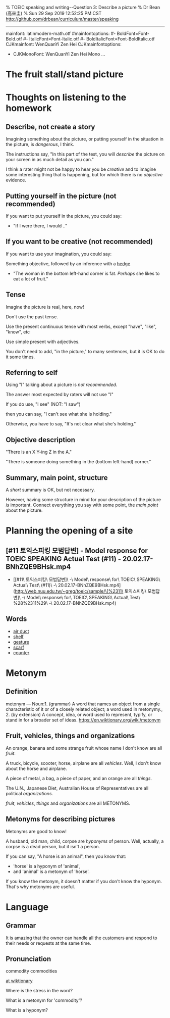 % TOEIC speaking and writing--Question 3: Describe a picture
% Dr Bean (高來圭)
% Sun 29 Sep 2019 12:52:25 PM CST http://github.com/drbean/curriculum/master/speaking

---
mainfont: latinmodern-math.otf
#mainfontoptions: 
#- BoldFont=Font-Bold.otf
#- ItalicFont=Font-Italic.otf
#- BoldItalicFont=Font-BoldItalic.otf
CJKmainfont: WenQuanYi Zen Hei
CJKmainfontoptions: 
  - CJKMonoFont: WenQuanYi Zen Hei Mono
...

# The fruit stall/stand picture

# Thoughts on listening to the homework

## Describe, not create a story

Imagining something about the picture, or putting yourself in the situation in the picture, is *dangerous*, I think.

The instructions say, "In this part of the test, you will *describe* the
picture on your screen in as much detail as you can."

I think a rater might not be happy to hear you be *creative* and to imagine some interesting thing that is happening, but for which there is no *objective* evidence.

## Putting yourself in the picture (not recommended)

If you want to put yourself in the picture, you could say:

* "If I were there, I would .."

## If you want to be creative (not recommended)

If you want to use your imagination, you could say:

Something objective, followed by an inference with a
[hedge](http://en.wikipedia.org/wiki/hedge)

* "The woman in the bottom left-hand corner is fat. *Perhaps* she likes to eat a lot of fruit."

## Tense

Imagine the picture is real, here, now!

Don't use the past tense.

Use the present continuous tense with most verbs, except "have", "like", "know", etc

Use simple present with adjectives.

You don't need to add, "in the picture," to many sentences, but it is OK to do it some times.

## Referring to self

Using "I" talking about a picture is _not recommended._

The answer most expected by raters will not use "I"

If you do use, "I see" (NOT: "I saw") 

then you can say, "I can't see what she is holding."

Otherwise, you have to say, "It's not clear what she's holding."

## Objective description

"There is an X Y-ing Z in the A."

"There is someone doing something in the (bottom left-hand) corner."

## Summary, main point, structure

A *short* summary is OK, but not necessary.

However, having some structure in mind for your description of the picture *is* important. Connect everything you say with some point, the *main point* about the picture.

# Planning the opening of a site

## [#11 토익스피킹 모범답변] - Model response for TOEIC SPEAKING Actual Test (#11) - 20.02.17-BNhZQE9BHsk.mp4

- [\[#11\ 토익스피킹\ 모범답변\]\ -\ Model\ response\ for\ TOEIC\ SPEAKING\ Actual\ Test\ \(#11\)\ -\ 20.02.17-BNhZQE9BHsk.mp4](http://web.nuu.edu.tw/~greg/toeic/sample/\[%2311\ 토익스피킹\ 모범답변\]\ -\ Model\ response\ for\ TOEIC\ SPEAKING\ Actual\ Test\ \%28%2311%29\ -\ 20.02.17-BNhZQE9BHsk.mp4)

## Words

- [air duct](http://www.google.com.tw/search?q=%22air+duct%22&num=100)
- [shelf](http://www.google.com.tw/search?q=%22shelf%22&num=100)
- [gesture](http://www.google.com.tw/search?q=%22gesture%22&num=100)
- [scarf](http://images.google.com.tw/search?q=%22scarf%22&num=100)
- [counter](http://images.google.com.tw/search?q=%22counter%22&num=100)


# Metonym

## Definition

metonym — Noun:1. (grammar) A word that names an object from a single characteristic of it or of a closely related object; a word used in metonymy., 2. (by extension) A concept, idea, or word used to represent, typify, or stand in for a broader set of ideas. https://en.wiktionary.org/wiki/metonym

## Fruit, vehicles, things and organizations

An orange, banana and some strange fruit whose name I don't know are all *fruit*.

A truck, bicycle, scooter, horse, airplane are all *vehicles*. Well, I don't know about the horse and airplane.

A piece of metal, a bag, a piece of paper, and an orange are all *things*.

The U.N., Japanese Diet, Australian House of Representatives are all political *organizations*.

*fruit*, *vehicles*, *things* and *organizations* are all METONYMS.

## Metonyms for describing pictures

Metonyms are good to know!

A husband, old man, child, corpse are *hyponyms* of person. Well, actually, a corpse is a dead person, but it isn't a person.

If you can say, "A horse is an animal", then you know that:

* 'horse' is a hyponym of 'animal',
* and 'animal' is a metonym of 'horse'.

If you know the metonym, it doesn't matter if you don't know the hyponym. That's why metonyms are useful.

# Language

## Grammar

It is amazing that the owner can handle all the customers and respond to their needs or requests at the same time.

## Pronunciation

commodity commodities

[at wiktionary](https://en.wiktionary.org/wiki/commodity)

Where is the stress in the word?

What is a metonym for 'commodity'?

What is a hyponym?

